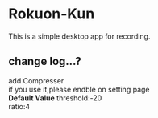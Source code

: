# Rokuon-Kun
This is a simple desktop app for recording.  
## change log...?
add Compresser  
if you use it,please endble on setting page  
**Default Value**
threshold:-20  
ratio:4  